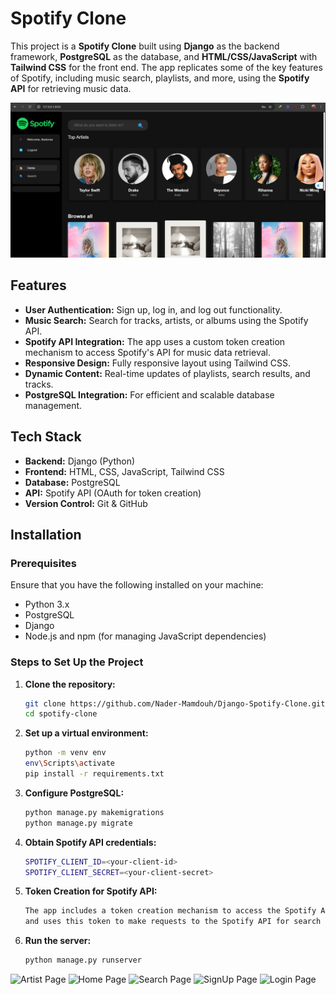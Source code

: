# Spotify Clone

This project is a **Spotify Clone** built using **Django** as the backend framework, **PostgreSQL** as the database, and **HTML/CSS/JavaScript** with **Tailwind CSS** for the front end. The app replicates some of the key features of Spotify, including music search, playlists, and more, using the **Spotify API** for retrieving music data.

![Home Page](images/Home.png)

## Features

- **User Authentication:** Sign up, log in, and log out functionality.
- **Music Search:** Search for tracks, artists, or albums using the Spotify API.
- **Spotify API Integration:** The app uses a custom token creation mechanism to access Spotify's API for music data retrieval.
- **Responsive Design:** Fully responsive layout using Tailwind CSS.
- **Dynamic Content:** Real-time updates of playlists, search results, and tracks.
- **PostgreSQL Integration:** For efficient and scalable database management.

## Tech Stack

- **Backend:** Django (Python)
- **Frontend:** HTML, CSS, JavaScript, Tailwind CSS
- **Database:** PostgreSQL
- **API:** Spotify API (OAuth for token creation)
- **Version Control:** Git & GitHub

## Installation

### Prerequisites
Ensure that you have the following installed on your machine:

- Python 3.x
- PostgreSQL
- Django
- Node.js and npm (for managing JavaScript dependencies)

### Steps to Set Up the Project

1. **Clone the repository:**
   ```bash
   git clone https://github.com/Nader-Mamdouh/Django-Spotify-Clone.git
   cd spotify-clone
2. **Set up a virtual environment:**
   ```bash
   python -m venv env
   env\Scripts\activate
   pip install -r requirements.txt
   
3. **Configure PostgreSQL:**
   ```bash
   python manage.py makemigrations
   python manage.py migrate
4. **Obtain Spotify API credentials:**
   ```bash
   SPOTIFY_CLIENT_ID=<your-client-id>
   SPOTIFY_CLIENT_SECRET=<your-client-secret>
5. **Token Creation for Spotify API:**
   ```bash
   The app includes a token creation mechanism to access the Spotify API. It fetches an OAuth token using the client credentials
   and uses this token to make requests to the Spotify API for search and other features.   
6. **Run the server:**
   ```bash
   python manage.py runserver
![Artist Page](images/Artist.png)
![Home Page](images/Song.png)
![Search Page](images/Search.png)
![SignUp Page](images/Signup.png)
![Login Page](images/Login.png)

